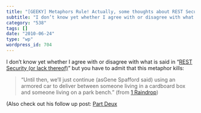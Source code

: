 ```yaml
---
title: "[GEEKY] Metaphors Rule! Actually, some thoughts about REST Security"
subtitle: "I don’t know yet whether I agree with or disagree with what is said in “[REST Security (or lack ther..."
category: "538"
tags: []
date: "2010-06-24"
type: "wp"
wordpress_id: 704
---
```

I don’t know yet whether I agree with or disagree with what is said in “[REST Security (or lack thereof)](http://1raindrop.typepad.com/1_raindrop/2006/12/rest_security_o.html)” but you have to admit that this metaphor kills:
> “Until then, we’ll just continue (asGene Spafford said) using an armored car to deliver between someone living in a cardboard box and someone living on a park bench.” (from [1 Raindrop](http://1raindrop.typepad.com/1_raindrop/2006/12/rest_security_o.html))

(Also check out his follow up post: [Part Deux](http://1raindrop.typepad.com/1_raindrop/2006/12/rest_security_o_1.html)